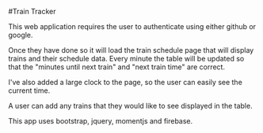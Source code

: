 #Train Tracker

This web application requires the user to authenticate using either github or google.

Once they have done so it will load the train schedule page that will display trains and their schedule data.  Every minute the table will be updated so that the "minutes until next train" and "next train time" are correct.

I've also added a large clock to the page, so the user can easily see the current time.

A user can add any trains that they would like to see displayed in the table.  

This app uses bootstrap, jquery, momentjs and firebase.
